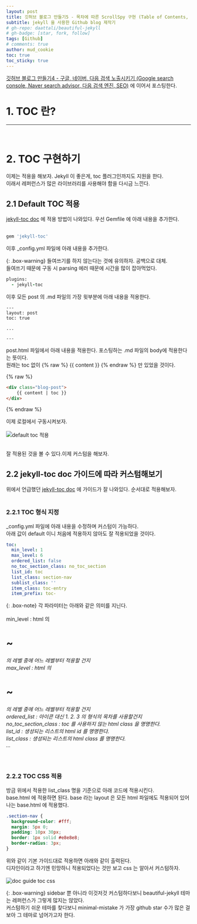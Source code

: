 ```yaml
---
layout: post
title: 깃허브 블로그 만들기5 - 목차에 따른 ScrollSpy 구현 (Table of Contents, TOC)
subtitle: jekyll 을 사용한 Github blog 제작기
# gh-repo: daattali/beautiful-jekyll
# gh-badge: [star, fork, follow]
tags: [Github]
# comments: true
author: mud_cookie
toc: true
toc_sticky: true
---
```

[깃허브 블로그 만들기4 - 구글, 네이버, 다음 검색 노출시키기 (Google search console, Naver search advisor, 다음 검색 엔진, SEO)](https://isckd.github.io/2024-01-01-make-github-blog(4)) 에 이어서 포스팅한다.

# 1. TOC 란?



***

<br>

# 2. TOC 구현하기
이제는 적용을 해보자. Jekyll 이 좋은게, toc 플러그인까지도 지원을 한다.<br>
이래서 레퍼런스가 많은 라이브러리를 사용해야 함을 다시금 느낀다.


## 2.1 Default TOC 적용

[jekyll-toc doc](https://github.com/toshimaru/jekyll-toc) 에 적용 방법이 나와있다.
우선 Gemfile 에 아래 내용을 추가한다.
<br><br>
```ruby
gem 'jekyll-toc'
```
이후 _config.yml 파일에 아래 내용을 추가한다.

{: .box-warning}
들여쓰기를 하지 않는다는 것에 유의하자. 공백으로 대체.<br>
들여쓰기 때문에 구동 시 parsing 에러 때문에 시간을 많이 잡아먹었다.

```ruby
plugins:
  - jekyll-toc
```

이후 모든 post 의 .md 파일의 가장 윗부분에 아래 내용을 적용한다.

```
---
layout: post
toc: true

...

---
```

post.html 파일에서 아래 내용을 적용한다. 포스팅하는 .md 파일의 body에 적용한다는 뜻이다.<br>
원래는 toc 없이 {% raw %} {{ content }} {% endraw %} 만 있었을 것이다.

{% raw %}
```html
<div class="blog-post">
    {{ content | toc }}
</div>
```
{% endraw %}



이제 로컬에서 구동시켜보자.
<br><br>
![default toc 적용](https://github.com/isckd/isckd.github.io/assets/100770637/d70705ad-2d53-436a-bb29-b92d3c7128c9)
<br><br>

잘 적용된 것을 볼 수 있다.이제 커스텀을 해보자.

## 2.2 jekyll-toc doc 가이드에 따라 커스텀해보기
위에서 언급했던 [jekyll-toc doc](https://github.com/toshimaru/jekyll-toc) 에 가이드가 잘 나와있다. 순서대로 적용해보자.<br><br>

### 2.2.1 TOC 형식 지정
_config.yml 파일에 아래 내용을 수정하며 커스텀이 가능하다.<br>
아래 값이 default 이니 처음에 적용하지 않아도 잘 적용되었을 것이다.<br>

```yml
toc:
  min_level: 1
  max_level: 6
  ordered_list: false
  no_toc_section_class: no_toc_section
  list_id: toc
  list_class: section-nav
  sublist_class: ''
  item_class: toc-entry
  item_prefix: toc-
```

{: .box-note}
각 파라미터는 아래와 같은 의미를 지닌다. <br><br>
min_level : html 의 <h1> ~ <h6> 의 레벨 중에 어느 레벨부터 적용할 건지 <br>
max_level : html 의 <h1> ~ <h6> 의 레벨 중에 어느 레벨부터 적용할 건지 <br>
ordered_list : 아이콘 대신 1. 2. 3 의 형식의 목차를 사용할건지 <br>
no_toc_section_class : toc 를 사용하지 않는 html class 을 명명한다. <br>
list_id : 생성되는 리스트의 html id 를 명명한다. <br>
list_class : 생성되는 리스트의 html class 를 명명한다. <br>
...

<br>

### 2.2.2 TOC CSS 적용
방금 위에서 적용한 list_class 명을 기준으로 아래 코드에 적용시킨다. <br>
base.html 에 적용하면 된다. base 라는 layout 은 모든 html 파일에도 적용되어 있어 나는 base.html 에 적용했다.

```css
.section-nav {
  background-color: #fff;
  margin: 5px 0;
  padding: 10px 30px;
  border: 1px solid #e8e8e8;
  border-radius: 3px;
}
```
위와 같이 기본 가이드대로 적용하면 아래와 같이 출력된다.<br>
디자인이라고 하기엔 민망하니 적용되었다는 것만 보고 css 는 알아서 커스텀하자.
<br><br>
![doc guide toc css](https://github.com/isckd/isckd.github.io/assets/100770637/fcc28299-29d8-4329-8fff-520eaf3c6f6a)


{: .box-warning}
sidebar 뿐 아니라 이것저것 커스텀하다보니 beautiful-jekyll 테마는 레퍼런스가 그렇게 많지는 않았다.<br>
커스텀하기 쉬운 테마를 찾다보니 minimal-mistake 가 가장 github star 수가 많은 걸 보아 그 테마로 넘어가고자 한다.
